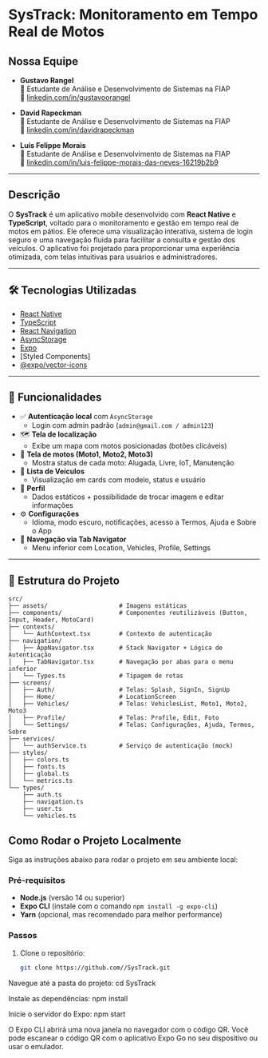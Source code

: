 # **SysTrack: Monitoramento em Tempo Real de Motos**

## Nossa Equipe

- **Gustavo Rangel**  
  💼 Estudante de Análise e Desenvolvimento de Sistemas na FIAP  
  🔗 [linkedin.com/in/gustavoorangel](https://linkedin.com/in/gustavoorangel)

- **David Rapeckman**  
  💼 Estudante de Análise e Desenvolvimento de Sistemas na FIAP  
  🔗 [linkedin.com/in/davidrapeckman](https://linkedin.com/in/davidrapeckman)

- **Luis Felippe Morais**  
  💼 Estudante de Análise e Desenvolvimento de Sistemas na FIAP  
  🔗 [linkedin.com/in/luis-felippe-morais-das-neves-16219b2b9](https://linkedin.com/in/luis-felippe-morais-das-neves-16219b2b9)

---

## Descrição

O **SysTrack** é um aplicativo mobile desenvolvido com **React Native** e **TypeScript**, voltado para o monitoramento e gestão em tempo real de motos em pátios. Ele oferece uma visualização interativa, sistema de login seguro e uma navegação fluida para facilitar a consulta e gestão dos veículos. O aplicativo foi projetado para proporcionar uma experiência otimizada, com telas intuitivas para usuários e administradores.

---

## 🛠️ Tecnologias Utilizadas

- [React Native](https://reactnative.dev/)
- [TypeScript](https://www.typescriptlang.org/)
- [React Navigation](https://reactnavigation.org/)
- [AsyncStorage](https://react-native-async-storage.github.io/async-storage/)
- [Expo](https://expo.dev/)
- [Styled Components]
- [@expo/vector-icons](https://icons.expo.fyi/)

---

## 📱 Funcionalidades

- ✅ **Autenticação local** com `AsyncStorage`
  - Login com admin padrão (`admin@gmail.com / admin123`)
- 🗺️ **Tela de localização**
  - Exibe um mapa com motos posicionadas (botões clicáveis)
- 🛵 **Tela de motos (Moto1, Moto2, Moto3)**
  - Mostra status de cada moto: Alugada, Livre, IoT, Manutenção
- 🧾 **Lista de Veículos**
  - Visualização em cards com modelo, status e usuário
- 👤 **Perfil**
  - Dados estáticos + possibilidade de trocar imagem e editar informações
- ⚙️ **Configurações**
  - Idioma, modo escuro, notificações, acesso a Termos, Ajuda e Sobre o App
- 🔄 **Navegação via Tab Navigator**
  - Menu inferior com Location, Vehicles, Profile, Settings

---

## 🧩 Estrutura do Projeto

```plaintext
src/
├── assets/                    # Imagens estáticas
├── components/                # Componentes reutilizáveis (Button, Input, Header, MotoCard)
├── contexts/ 
│   └── AuthContext.tsx        # Contexto de autenticação
├── navigation/
│   ├── AppNavigator.tsx       # Stack Navigator + Lógica de Autenticação
│   ├── TabNavigator.tsx       # Navegação por abas para o menu inferior
│   └── Types.ts               # Tipagem de rotas
├── screens/
│   ├── Auth/                  # Telas: Splash, SignIn, SignUp
│   ├── Home/                  # LocationScreen
│   ├── Vehicles/              # Telas: VehiclesList, Moto1, Moto2, Moto3
│   ├── Profile/               # Telas: Profile, Edit, Foto
│   └── Settings/              # Telas: Configurações, Ajuda, Termos, Sobre
├── services/
│   └── authService.ts         # Serviço de autenticação (mock)
├── styles/
│   ├── colors.ts
│   ├── fonts.ts
│   ├── global.ts
│   └── metrics.ts
└── types/
    ├── auth.ts
    ├── navigation.ts
    ├── user.ts
    └── vehicles.ts
```

## Como Rodar o Projeto Localmente

Siga as instruções abaixo para rodar o projeto em seu ambiente local:

### Pré-requisitos

- **Node.js** (versão 14 ou superior)
- **Expo CLI** (instale com o comando `npm install -g expo-cli`)
- **Yarn** (opcional, mas recomendado para melhor performance)

### Passos

1. Clone o repositório:
   ```bash
   git clone https://github.com//SysTrack.git


Navegue até a pasta do projeto:
cd SysTrack

Instale as dependências:
npm install


Inicie o servidor do Expo:
npm start


O Expo CLI abrirá uma nova janela no navegador com o código QR. Você pode escanear o código QR com o aplicativo Expo Go no seu dispositivo ou usar o emulador.


